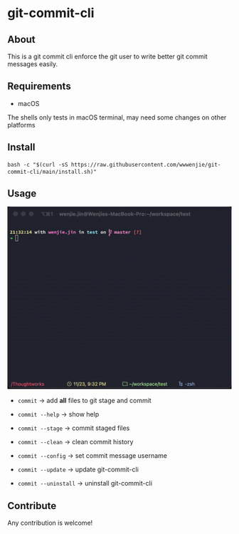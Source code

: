 # git-commit-cli

## About

This is a git commit cli enforce the git user to write better git commit messages easily.

## Requirements

- macOS

The shells only tests in macOS terminal, may need some changes on other platforms

## Install

```
bash -c "$(curl -sS https://raw.githubusercontent.com/wwwenjie/git-commit-cli/main/install.sh)"
```

## Usage

![screenshot](assets/screenshot.gif)

- `commit` -> add **all** files to git stage and commit

- `commit --help` -> show help

- `commit --stage` -> commit staged files

- `commit --clean` -> clean commit history

- `commit --config` -> set commit message username

- `commit --update` -> update git-commit-cli

- `commit --uninstall` -> uninstall git-commit-cli

## Contribute

Any contribution is welcome!